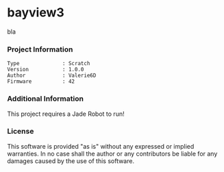 bayview3
================

bla

### Project Information
```
Type              : Scratch
Version           : 1.0.0
Author            : Valerie6D
Firmware          : 42
```

### Additional Information
This project requires a Jade Robot to run!

### License
This software is provided "as is" without any expressed or implied warranties.  In no case shall the author or any contributors be liable for any damages caused by the use of this software.

